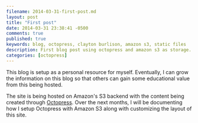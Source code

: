 ```yaml
---
filename: 2014-03-31-first-post.md
layout: post
title: "First post"
date: 2014-03-31 23:38:41 -0500
comments: true
published: true
keywords: blog, octopress, clayton burlison, amazon s3, static files
description: First blog post using octopress and amazon s3 as storage.
categories: [octopress]
---
```


This blog is setup as a personal resource for myself. Eventually, I can grow the information on this blog so that others can gain some educational value from this being hosted.  

The site is being hosted on Amazon's S3 backend with the content being created through [Octopress](http://octopress.org/).
Over the next months, I will be documenting how I setup Octopress with Amazon S3 along with customizing the layout of this site.
